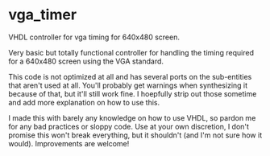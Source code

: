 # vga_timer
VHDL controller for vga timing for 640x480 screen.

Very basic but totally functional controller for handling the timing required for a 640x480 screen using the VGA standard.


This code is not optimized at all and has several ports on the sub-entities that aren't used at all.  You'll probably get warnings when synthesizing it because of that, but it'll still work fine.  I hoepfully strip out those sometime and add more explanation on how to use this.

I made this with barely any knowledge on how to use VHDL, so pardon me for any bad practices or sloppy code. Use at your own discretion, I don't promise this won't break everything, but it shouldn't (and I'm not sure how it would). Improvements are welcome!
